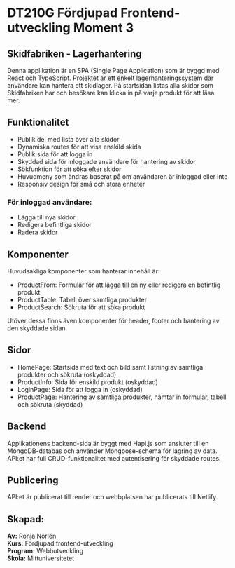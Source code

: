 # DT210G Fördjupad Frontend-utveckling Moment 3
## Skidfabriken - Lagerhantering
Denna applikation är en SPA (Single Page Application) som är byggd med React och TypeScript. Projektet är ett enkelt lagerhanteringssystem där användare kan hantera ett skidlager. På startsidan listas alla skidor som Skidfabriken har och besökare kan klicka in på varje produkt för att läsa mer. 

## Funktionalitet
* Publik del med lista över alla skidor
* Dynamiska routes för att visa enskild skida
* Publik sida för att logga in
* Skyddad sida för inloggade användare för hantering av skidor
* Sökfunktion för att söka efter skidor
* Huvudmeny som ändras baserat på om användaren är inloggad eller inte 
* Responsiv design för små och stora enheter

### För inloggad användare:
* Lägga till nya skidor
* Redigera befintliga skidor
* Radera skidor

## Komponenter
Huvudsakliga komponenter som hanterar innehåll är:
* ProductFrom: Formulär för att lägga till en ny eller redigera en befintlig produkt
* ProductTable: Tabell över samtliga produkter
* ProductSearch: Sökruta för att söka produkt  

Utöver dessa finns även komponenter för header, footer och hantering av den skyddade sidan.

## Sidor
* HomePage: Startsida med text och bild samt listning av samtliga produkter och sökruta (oskyddad)
* ProductInfo: Sida för enskild produkt (oskyddad)
* LoginPage: Sida för att logga in (oskyddad)
* ProductPage: Hantering av samtliga produkter, hämtar in formulär, tabell och sökruta (skyddad)


## Backend
Applikationens backend-sida är byggt med Hapi.js som ansluter till en MongoDB-databas och använder Mongoose-schema för lagring av data. API:et har full CRUD-funktionalitet med autentisering för skyddade routes. 

## Publicering
API:et är publicerat till render och webbplatsen har publicerats till Netlify.

## Skapad:
**Av:** Ronja Norlén  
**Kurs:** Fördjupad frontend-utveckling  
**Program:** Webbutveckling  
**Skola:** Mittuniversitetet 
